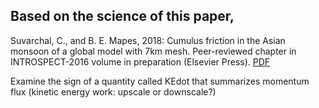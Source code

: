 ## Based on the science of this paper, 

Suvarchal, C., and B. E. Mapes, 2018: Cumulus friction in the Asian monsoon of a global model with 7km mesh. Peer-reviewed chapter in INTROSPECT-2016 volume in preparation (Elsevier Press). [PDF](http://yyy.rsmas.miami.edu/users/bmapes/pagestuff/cumulus-friction-asian.pdf)

Examine the sign of a quantity called KEdot that summarizes momentum flux (kinetic energy work: upscale or downscale?)
